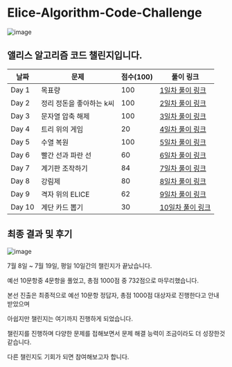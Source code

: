 # Elice-Algorithm-Code-Challenge

![image](https://imgur.com/ucRQM1q.png)

## 앨리스 알고리즘 코드 챌린지입니다.

| 날짜   | 문제                      | 점수(100) | 풀이 링크              |
|--------|---------------------------|----------|------------------------|
| Day 1  | 목표량                    | 100      | [1일차 풀이 링크](https://github.com/Re-Note/Elice-Algorithm-Code-Challenge/blob/master/day1/Mission_day1.md) |
| Day 2  | 정리 정돈을 좋아하는 k씨   | 100      | [2일차 풀이 링크](https://github.com/Re-Note/Elice-Algorithm-Code-Challenge/blob/master/day2/Mission_day2.md) |
| Day 3  | 문자열 압축 해제          | 100      | [3일차 풀이 링크](https://github.com/Re-Note/Elice-Algorithm-Code-Challenge/blob/master/day3/Mission_day3.md) |
| Day 4  | 트리 위의 게임            | 20      | [4일차 풀이 링크](https://github.com/Re-Note/Elice-Algorithm-Code-Challenge/blob/master/day4/Mission_day4.md) |
| Day 5  | 수열 복원                 | 100      | [5일차 풀이 링크](https://github.com/Re-Note/Elice-Algorithm-Code-Challenge/blob/master/day5/Mission_day5.md) |
| Day 6  | 빨간 선과 파란 선          | 60      | [6일차 풀이 링크](https://github.com/Re-Note/Elice-Algorithm-Code-Challenge/blob/master/day6/Mission_day6.md) |
| Day 7  | 계기판 조작하기            | 84      | [7일차 풀이 링크](https://github.com/Re-Note/Elice-Algorithm-Code-Challenge/blob/master/day7/Mission_day7.md) |
| Day 8  | 강림제                    | 80      | [8일차 풀이 링크](https://github.com/Re-Note/Elice-Algorithm-Code-Challenge/blob/master/day8/Mission_day8.md) |
| Day 9  | 격자 위의 ELICE           | 62      | [9일차 풀이 링크](https://github.com/Re-Note/Elice-Algorithm-Code-Challenge/blob/master/day9/Mission_day9.md) |
| Day 10  | 계단 카드 뽑기           | 30      | [10일차 풀이 링크](https://github.com/Re-Note/Elice-Algorithm-Code-Challenge/blob/master/day10/Mission_day10.md) |

## 최종 결과 및 후기

![image](https://imgur.com/6QOcEpV.png)

7월 8일 ~ 7월 19일, 평일 10일간의 챌린지가 끝났습니다.

예선 10문항중 4문항을 풀었고, 총점 1000점 중 732점으로 마무리했습니다.

본선 진출은 최종적으로 예선 10문항 정답자, 총점 1000점 대상자로 진행한다고 안내 받았으며

아쉽지만 챌린지는 여기까지 진행하게 되었습니다.

챌린지를 진행하며 다양한 문제를 접해보면서 문제 해결 능력이 조금이라도 더 성장한것 같습니다.

다른 챌린지도 기회가 되면 참여해보고자 합니다.
